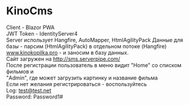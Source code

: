 # KinoCms
Client - Blazor PWA  
JWT Token - IdentityServer4  
Server использует Hangfire, AutoMapper, HtmlAgilityPack
Данные для базы - парсим (HtmlAgilityPack) в отдельном потоке (Hangfire) www.kinokopilka.pro - и заносим в базу данных.  
Сайт загружен на http://sms.serverpipe.com/  
После регистрации пользователь в меню видит "Home" со списком фильмов и  
"Admin", где может загрузить картинку и название фильма  
Если нет желания регистрироваться - воспользуйтесь  
Log: test@test.net   
Password: Password1#

